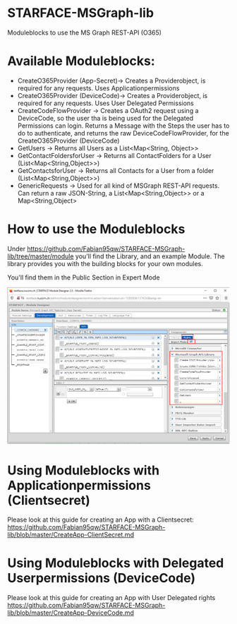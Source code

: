 
# STARFACE-MSGraph-lib 
Moduleblocks to use the MS Graph REST-API (O365)

# Available Moduleblocks:
- CreateO365Provider (App-Secret)-> Creates a Providerobject, is required for any requests. Uses Applicationpermissions
- CreateO365Provider (DeviceCode)-> Creates a Providerobject, is required for any requests. Uses User Delegated Permissions
- CreateCodeFlowProvider -> Creates a OAuth2 request using a DeviceCode, so the user tha is being used for the Delegated Permissions can login. Returns a Message with the Steps the user has to do to authenticate, and returns the raw DeviceCodeFlowProvider, for the CreateO365Provider (DeviceCode)
- GetUsers -> Returns all Users as a List<Map<String, Object>> 
- GetContactFoldersforUser -> Returns all ContactFolders for a User (List<Map<String,Object>>)
- GetContactsforUser -> Returns all Contacts for a User from a folder (List<Map<String,Object>>)
- GenericRequests -> Used for all kind of MSGraph REST-API requests. Can return a raw JSON-String, a List<Map<String,Object>> or a Map<String,Object> 

# How to use the Moduleblocks
Under https://github.com/Fabian95qw/STARFACE-MSGraph-lib/tree/master/module you'll find the Library, and an example Module. 
The library provides you with the building blocks for your own modules.

You'll find them in the Public Section in Expert Mode

  ![Moduleblocks](/img/moduleblocks.png "Moduleblocks")
  
# Using Moduleblocks with Applicationpermissions (Clientsecret)
Please look at this guide for creating an App with a Clientsecret: https://github.com/Fabian95qw/STARFACE-MSGraph-lib/blob/master/CreateApp-ClientSecret.md

# Using Moduleblocks with Delegated Userpermissions (DeviceCode)
Please look at this guide for creating an App with User Delegated rights https://github.com/Fabian95qw/STARFACE-MSGraph-lib/blob/master/CreateApp-DeviceCode.md
